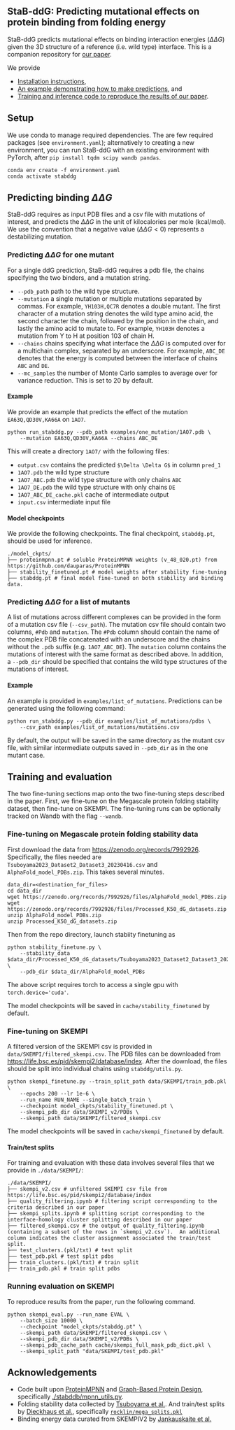 ## StaB-ddG: Predicting mutational effects on protein binding from folding energy

StaB-ddG predicts mutational effects on binding interaction energies ($\Delta \Delta G$) given the 3D structure of a reference (i.e. wild type) interface.  This is a companion repository for [our paper](https://icml.cc/virtual/2025/poster/45926). 

We provide
* [Installation instructions](#setup),
* [An example demonstrating how to make predictions](#predicting-binding-ddg), and
* [Training and inference code to reproduce the results of our paper](#training-and-evaluation).

## Setup
We use conda to manage required dependencies. The are few required packages (see `environment.yaml`); alternatively to creating a new environment, you can run StaB-ddG with an existing environment with PyTorch, after `pip install tqdm scipy wandb pandas`.
```
conda env create -f environment.yaml
conda activate stabddg
```

## Predicting binding $\Delta \Delta G$
StaB-ddG requires as input PDB files and a csv file with mutations of interest, and predicts the $\Delta \Delta G$ in the unit of kilocalories per mole (kcal/mol). We use the convention that a negative value ($\Delta \Delta G < 0$) represents a destabilizing mutation.

### Predicting $\Delta \Delta G$ for one mutant
For a single ddG prediction, StaB-ddG requires a pdb file, the chains specifying the two binders, and a mutation string.
* `--pdb_path` path to the wild type structure.
* `--mutation` a single mutation or multiple mutations separated by commas. For example, `YH103H,QC7R` denotes a double mutant. The first character of a mutation string denotes the wild type amino acid, the second character the chain, followed by the position in the chain, and lastly the amino acid to mutate to. For example, `YH103H` denotes a mutation from Y to H at position 103 of chain H. 
* `--chains` chains specifying what interface the $\Delta \Delta G$ is computed over for a multichain complex, separated by an underscore. For example, `ABC_DE` denotes that the energy is computed between the interface of chains `ABC` and `DE`. 
* `--mc_samples` the number of Monte Carlo samples to average over for variance reduction. This is set to 20 by default.

#### Example
We provide an example that predicts the effect of the mutation `EA63Q,QD30V,KA66A` on `1AO7`.
```
python run_stabddg.py --pdb_path examples/one_mutation/1AO7.pdb \
    --mutation EA63Q,QD30V,KA66A --chains ABC_DE
```
This will create a directory `1AO7/` with the following files:
* `output.csv` contains the predicted `$\Delta \Delta G$` in column `pred_1`
* `1AO7.pdb` the wild type structure
* `1AO7_ABC.pdb` the wild type structure with only chains `ABC`
* `1AO7_DE.pdb` the wild type structure with only chains `DE`
* `1AO7_ABC_DE_cache.pkl` cache of intermediate output
* `input.csv` intermediate input file

#### Model checkpoints
We provide the following checkpoints. The final checkpoint, `stabddg.pt`, should be used for inference.
```
./model_ckpts/
├── proteinmpnn.pt # soluble ProteinMPNN weights (v_48_020.pt) from https://github.com/dauparas/ProteinMPNN
├── stability_finetuned.pt # model weights after stability fine-tuning
├── stabddg.pt # final model fine-tuned on both stability and binding data.
```

### Predicting $\Delta \Delta G$ for a list of mutants
A list of mutations across different complexes can be provided in the form of a mutation csv file (`--csv_path`). The mutation csv file should contain two columns, `#Pdb` and `mutation`. The `#Pdb` column should contain the name of the complex PDB file concatenated with an underscore and the chains without the `.pdb` suffix (e.g. `1AO7_ABC_DE`). The `mutation` column contains the mutations of interest with the same format as described above. In addition, a `--pdb_dir` should be specified that contains the wild type structures of the mutations of interest.
#### Example
An example is provided in `examples/list_of_mutations`. Predictions can be generated using the following command:
```
python run_stabddg.py --pdb_dir examples/list_of_mutations/pdbs \
    --csv_path examples/list_of_mutations/mutations.csv
```
By default, the output will be saved in the same directory as the mutant csv file, with similar intermediate outputs saved in `--pdb_dir` as in the one mutant case.

## Training and evaluation
The two fine-tuning sections map onto the two fine-tuning steps described in the paper. First, we fine-tune on the Megascale protein folding stability dataset, then fine-tune on SKEMPI. The fine-tuning runs can be optionally tracked on Wandb with the flag `--wandb`. 

### Fine-tuning on Megascale protein folding stability data
First download the data from https://zenodo.org/records/7992926. Specifically, the files needed are `Tsuboyama2023_Dataset2_Dataset3_20230416.csv` and `AlphaFold_model_PDBs.zip`.   This takes several minutes.
```
data_dir=<destination_for_files>
cd data_dir
wget https://zenodo.org/records/7992926/files/AlphaFold_model_PDBs.zip 
wget https://zenodo.org/records/7992926/files/Processed_K50_dG_datasets.zip 
unzip AlphaFold_model_PDBs.zip 
unzip Processed_K50_dG_datasets.zip 
```

Then from the repo directory, launch stabiity finetuning as
```
python stability_finetune.py \
    --stability_data $data_dir/Processed_K50_dG_datasets/Tsuboyama2023_Dataset2_Dataset3_20230416.csv \
    --pdb_dir $data_dir/AlphaFold_model_PDBs
```
The above script requires torch to access a single gpu with `torch.device='cuda'`.

The model checkpoints will be saved in `cache/stability_finetuned` by default.

### Fine-tuning on SKEMPI
A filtered version of the SKEMPI csv is provided in `data/SKEMPI/filtered_skempi.csv`. The PDB files can be downloaded from https://life.bsc.es/pid/skempi2/database/index. After the download, the files should be split into individual chains using `stabddg/utils.py`. 
```
python skempi_finetune.py --train_split_path data/SKEMPI/train_pdb.pkl \
    --epochs 200 --lr 1e-6 \
    --run_name RUN_NAME --single_batch_train \
    --checkpoint model_ckpts/stability_finetuned.pt \
    --skempi_pdb_dir data/SKEMPI_v2/PDBs \
    --skempi_path data/SKEMPI/filtered_skempi.csv
```
The model checkpoints will be saved in `cache/skempi_finetuned` by default.

#### Train/test splits
For training and evaluation with these data involves several files that we provide in `./data/SKEMPI/`:
```
./data/SKEMPI/
├── skempi_v2.csv # unfiltered SKEMPI csv file from https://life.bsc.es/pid/skempi2/database/index
├── quality_filtering.ipynb # filtering script corresponding to the criteria described in our paper
├── skempi_splits.ipynb # splitting script corresponding to the interface-homology cluster splitting described in our paper
├── filtered_skempi.csv # the output of quality_filtering.ipynb (containing a subset of the rows in `skempi_v2.csv`).  An additional column indicates the cluster assignment associated the train/test split.
├── test_clusters.(pkl/txt) # test split
├── test_pdb.pkl # test split pdbs
├── train_clusters.(pkl/txt) # train split
├── train_pdb.pkl # train split pdbs
```

### Running evaluation on SKEMPI
To reproduce results from the paper, run the following command.
```
python skempi_eval.py --run_name EVAL \
    --batch_size 10000 \
    --checkpoint "model_ckpts/stabddg.pt" \
    --skempi_path data/SKEMPI/filtered_skempi.csv \
    --skempi_pdb_dir data/SKEMPI_v2/PDBs \
    --skempi_pdb_cache_path cache/skempi_full_mask_pdb_dict.pkl \
    --skempi_split_path "data/SKEMPI/test_pdb.pkl"
```

## Acknowledgements
* Code built upon [ProteinMPNN](https://github.com/dauparas/ProteinMPNN/blob/main/protein_mpnn_utils.py) and [Graph-Based Protein Design](https://github.com/jingraham/neurips19-graph-protein-design), specifically [./stabddb/mpnn_utils.py](https://github.com/dauparas/ProteinMPNN/training/model_utils.py). 
* Folding stability data collected by [Tsuboyama et al.](https://www.nature.com/articles/s41586-023-06328-6). And train/test splits by [Dieckhaus et al.](https://www.pnas.org/doi/10.1073/pnas.2314853121), specifically [`rocklin/mega_splits.pkl`](https://github.com/Kuhlman-Lab/ThermoMPNN/blob/main/dataset_splits/mega_splits.pkl)
* Binding energy data curated from SKEMPIV2 by [Jankauskaite et al.](https://academic.oup.com/bioinformatics/article/35/3/462/5055583)
